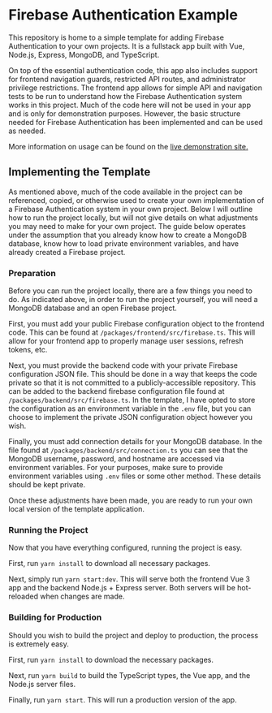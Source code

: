 # Firebase Authentication Example

This repository is home to a simple template for adding Firebase Authentication to your own projects. It is a fullstack app built with Vue, Node.js, Express, MongoDB, and TypeScript.

On top of the essential authentication code, this app also includes support for frontend navigation guards, restricted API routes, and administrator privilege restrictions. The frontend app allows for simple API and navigation tests to be run to understand how the Firebase Authentication system works in this project. Much of the code here will not be used in your app and is only for demonstration purposes. However, the basic structure needed for Firebase Authentication has been implemented and can be used as needed.

More information on usage can be found on the [live demonstration site.](https://auth.harrisonbludworth.com)

## Implementing the Template

As mentioned above, much of the code available in the project can be referenced, copied, or otherwise used to create your own implementation of a Firebase Authentication system in your own project. Below I will outline how to run the project locally, but will not give details on what adjustments you may need to make for your own project. The guide below operates under the assumption that you already know how to create a MongoDB database, know how to load private environment variables, and have already created a Firebase project.

### Preparation

Before you can run the project locally, there are a few things you need to do. As indicated above, in order to run the project yourself, you will need a MongoDB database and an open Firebase project.

First, you must add your public Firebase configuration object to the frontend code. This can be found at `/packages/frontend/src/firebase.ts`. This will allow for your frontend app to properly manage user sessions, refresh tokens, etc.

Next, you must provide the backend code with your private Firebase configuration JSON file. This should be done in a way that keeps the code private so that it is not committed to a publicly-accessible repository. This can be added to the backend firebase configuration file found at `/packages/backend/src/firebase.ts`. In the template, I have opted to store the configuration as an environment variable in the `.env` file, but you can choose to implement the private JSON configuration object however you wish.

Finally, you must add connection details for your MongoDB database. In the file found at `/packages/backend/src/connection.ts` you can see that the MongoDB username, password, and hostname are accessed via environment variables. For your purposes, make sure to provide environment variables using `.env` files or some other method. These details should be kept private.

Once these adjustments have been made, you are ready to run your own local version of the template application.

### Running the Project

Now that you have everything configured, running the project is easy.

First, run `yarn install` to download all necessary packages.

Next, simply run `yarn start:dev`. This will serve both the frontend Vue 3 app and the backend Node.js + Express server. Both servers will be hot-reloaded when changes are made.

### Building for Production

Should you wish to build the project and deploy to production, the process is extremely easy.

First, run `yarn install` to download the necessary packages.

Next, run `yarn build` to build the TypeScript types, the Vue app, and the Node.js server files.

Finally, run `yarn start`. This will run a production version of the app.
